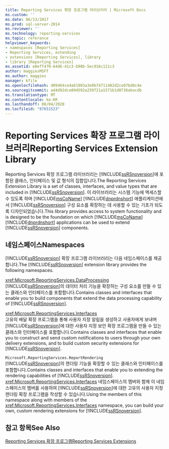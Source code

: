 ```yaml
---
title: Reporting Services 확장 프로그램 라이브러리 | Microsoft Docs
ms.custom: ''
ms.date: 06/13/2017
ms.prod: sql-server-2014
ms.reviewer: ''
ms.technology: reporting-services
ms.topic: reference
helpviewer_keywords:
- namespaces [Reporting Services]
- Reporting Services, extending
- extensions [Reporting Services], library
- library [Reporting Services]
ms.assetid: e8eff470-64d6-41c3-b98b-5ec916c121c3
author: maggiesMSFT
ms.author: maggies
manager: kfile
ms.openlocfilehash: d09464ce4a61903a3e9b74711482d2ce07bd0c4e
ms.sourcegitcommit: ad4d92dce894592a259721a1571b1d8736abacdb
ms.translationtype: MT
ms.contentlocale: ko-KR
ms.lasthandoff: 08/04/2020
ms.locfileid: "87651523"
---
```

# <a name="reporting-services-extension-library"></a><span data-ttu-id="8faaa-102">Reporting Services 확장 프로그램 라이브러리</span><span class="sxs-lookup"><span data-stu-id="8faaa-102">Reporting Services Extension Library</span></span>
  <span data-ttu-id="8faaa-103">Reporting Services 확장 프로그램 라이브러리는 [!INCLUDE[ssRSnoversion](../../includes/ssrsnoversion-md.md)]에 포함된 클래스, 인터페이스 및 값 형식의 집합입니다.</span><span class="sxs-lookup"><span data-stu-id="8faaa-103">The Reporting Services Extension Library is a set of classes, interfaces, and value types that are included in [!INCLUDE[ssRSnoversion](../../includes/ssrsnoversion-md.md)].</span></span> <span data-ttu-id="8faaa-104">이 라이브러리는 시스템 기능에 액세스할 수 있도록 하며 [!INCLUDE[msCoName](../../includes/msconame-md.md)] [!INCLUDE[dnprdnshort](../../includes/dnprdnshort-md.md)] 애플리케이션에서 [!INCLUDE[ssRSnoversion](../../includes/ssrsnoversion-md.md)] 구성 요소를 확장하는 데 사용할 수 있는 기초가 되도록 디자인되었습니다.</span><span class="sxs-lookup"><span data-stu-id="8faaa-104">This library provides access to system functionality and is designed to be the foundation on which [!INCLUDE[msCoName](../../includes/msconame-md.md)] [!INCLUDE[dnprdnshort](../../includes/dnprdnshort-md.md)] applications can be used to extend [!INCLUDE[ssRSnoversion](../../includes/ssrsnoversion-md.md)] components.</span></span>  
  
## <a name="namespaces"></a><span data-ttu-id="8faaa-105">네임스페이스</span><span class="sxs-lookup"><span data-stu-id="8faaa-105">Namespaces</span></span>  
 <span data-ttu-id="8faaa-106">[!INCLUDE[ssRSnoversion](../../includes/ssrsnoversion-md.md)] 확장 프로그램 라이브러리는 다음 네임스페이스를 제공합니다.</span><span class="sxs-lookup"><span data-stu-id="8faaa-106">The [!INCLUDE[ssRSnoversion](../../includes/ssrsnoversion-md.md)] extension library provides the following namespaces.</span></span>  
  
 <xref:Microsoft.ReportingServices.DataProcessing>  
 <span data-ttu-id="8faaa-107">[!INCLUDE[ssRSnoversion](../../includes/ssrsnoversion-md.md)]의 데이터 처리 기능을 확장하는 구성 요소를 만들 수 있는 클래스와 인터페이스를 포함합니다.</span><span class="sxs-lookup"><span data-stu-id="8faaa-107">Contains classes and interfaces that enable you to build components that extend the data processing capability of [!INCLUDE[ssRSnoversion](../../includes/ssrsnoversion-md.md)].</span></span>  
  
 <xref:Microsoft.ReportingServices.Interfaces>  
 <span data-ttu-id="8faaa-108">고유의 배달 확장 프로그램을 통해 사용자 지정 알림을 생성하고 사용자에게 보내며 [!INCLUDE[ssRSnoversion](../../includes/ssrsnoversion-md.md)]에 대한 사용자 지정 보안 확장 프로그램을 만들 수 있는 클래스와 인터페이스를 포함합니다.</span><span class="sxs-lookup"><span data-stu-id="8faaa-108">Contains classes and interfaces that enable you to construct and send custom notifications to users through your own delivery extensions, and to build custom security extensions for [!INCLUDE[ssRSnoversion](../../includes/ssrsnoversion-md.md)].</span></span>  
  
 `Microsoft.ReportingServices.ReportRendering`  
 <span data-ttu-id="8faaa-109">[!INCLUDE[ssRSnoversion](../../includes/ssrsnoversion-md.md)]의 렌더링 기능을 확장할 수 있는 클래스와 인터페이스를 포함합니다.</span><span class="sxs-lookup"><span data-stu-id="8faaa-109">Contains classes and interfaces that enable you to extending the rendering capabilities of [!INCLUDE[ssRSnoversion](../../includes/ssrsnoversion-md.md)].</span></span> <span data-ttu-id="8faaa-110"><xref:Microsoft.ReportingServices.Interfaces> 네임스페이스의 멤버와 함께 이 네임스페이스의 멤버를 사용하여 [!INCLUDE[ssRSnoversion](../../includes/ssrsnoversion-md.md)]에 대한 고유의 사용자 지정 렌더링 확장 프로그램을 작성할 수 있습니다.</span><span class="sxs-lookup"><span data-stu-id="8faaa-110">Using the members of this namespace along with members of the <xref:Microsoft.ReportingServices.Interfaces> namespace, you can build your own, custom rendering extensions for [!INCLUDE[ssRSnoversion](../../includes/ssrsnoversion-md.md)].</span></span>  
  
## <a name="see-also"></a><span data-ttu-id="8faaa-111">참고 항목</span><span class="sxs-lookup"><span data-stu-id="8faaa-111">See Also</span></span>  
 [<span data-ttu-id="8faaa-112">Reporting Services 확장 프로그램</span><span class="sxs-lookup"><span data-stu-id="8faaa-112">Reporting Services Extensions</span></span>](reporting-services-extensions.md)  
  
  
